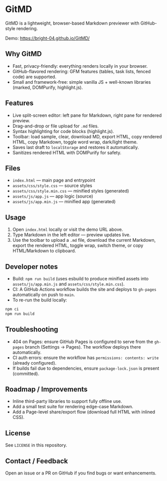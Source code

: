 # GitMD

GitMD is a lightweight, browser-based Markdown previewer with GitHub-style rendering.

Demo: https://bright-04.github.io/GitMD/

## Why GitMD

-   Fast, privacy-friendly: everything renders locally in your browser.
-   GitHub-flavored rendering: GFM features (tables, task lists, fenced code) are supported.
-   Small and framework-free: simple vanilla JS + well-known libraries (marked, DOMPurify, highlight.js).

## Features

-   Live split-screen editor: left pane for Markdown, right pane for rendered preview.
-   Drag-and-drop or file upload for `.md` files.
-   Syntax highlighting for code blocks (highlight.js).
-   Toolbar: load sample, clear, download MD, export HTML, copy rendered HTML, copy Markdown, toggle word wrap, dark/light theme.
-   Saves last draft to `localStorage` and restores it automatically.
-   Sanitizes rendered HTML with DOMPurify for safety.

## Files

-   `index.html` — main page and entrypoint
-   `assets/css/style.css` — source styles
-   `assets/css/style.min.css` — minified styles (generated)
-   `assets/js/app.js` — app logic (source)
-   `assets/js/app.min.js` — minified app (generated)

## Usage

1. Open `index.html` locally or visit the demo URL above.
2. Type Markdown in the left editor — preview updates live.
3. Use the toolbar to upload a `.md` file, download the current Markdown, export the rendered HTML, toggle wrap, switch theme, or copy HTML/Markdown to clipboard.

## Developer notes

-   Build: `npm run build` (uses esbuild to produce minified assets into `assets/js/app.min.js` and `assets/css/style.min.css`).
-   CI: A GitHub Actions workflow builds the site and deploys to `gh-pages` automatically on push to `main`.
-   To re-run the build locally:

```powershell
npm ci
npm run build
```

## Troubleshooting

-   404 on Pages: ensure GitHub Pages is configured to serve from the `gh-pages` branch (Settings → Pages). The workflow deploys there automatically.
-   CI auth errors: ensure the workflow has `permissions: contents: write` (already configured).
-   If builds fail due to dependencies, ensure `package-lock.json` is present (committed).

## Roadmap / Improvements

-   Inline third-party libraries to support fully offline use.
-   Add a small test suite for rendering edge-case Markdown.
-   Add a Page-level share/export flow (download full HTML with inlined CSS).

## License

See `LICENSE` in this repository.

## Contact / Feedback

Open an issue or a PR on GitHub if you find bugs or want enhancements.
